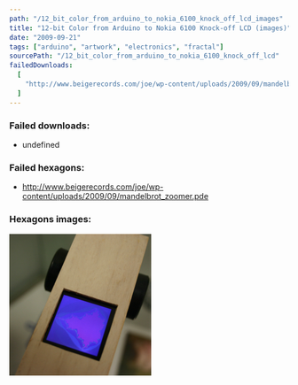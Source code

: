 ```yaml
---
path: "/12_bit_color_from_arduino_to_nokia_6100_knock_off_lcd_images"
title: "12-bit Color from Arduino to Nokia 6100 Knock-off LCD (images)"
date: "2009-09-21"
tags: ["arduino", "artwork", "electronics", "fractal"]
sourcePath: "/12_bit_color_from_arduino_to_nokia_6100_knock_off_lcd"
failedDownloads:
  [
    "http://www.beigerecords.com/joe/wp-content/uploads/2009/09/mandelbrot_zoomer.pde",
  ]
---
```


### Failed downloads:

- undefined

### Failed hexagons:

- http://www.beigerecords.com/joe/wp-content/uploads/2009/09/mandelbrot_zoomer.pde

### Hexagons images:

![pinecar.jpg_hexagon.jpeg](pinecar.jpg_hexagon.jpeg)
